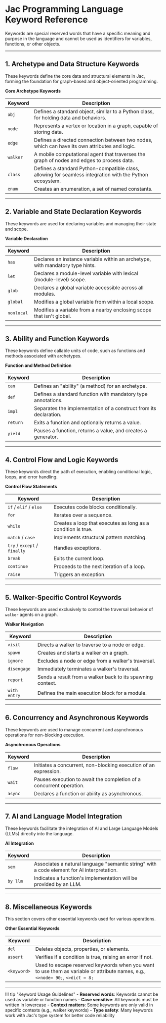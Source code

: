 # Jac Programming Language Keyword Reference

 Keywords are special reserved words that have a specific meaning and purpose in the language and cannot be used as identifiers for variables, functions, or other objects.

---

## 1. Archetype and Data Structure Keywords

These keywords define the core data and structural elements in Jac, forming the foundation for graph-based and object-oriented programming.

**Core Archetype Keywords**

| Keyword | Description |
| --- | --- |
| `obj` | Defines a standard object, similar to a Python class, for holding data and behaviors. |
| `node` | Represents a vertex or location in a graph, capable of storing data. |
| `edge` | Defines a directed connection between two nodes, which can have its own attributes and logic. |
| `walker` | A mobile computational agent that traverses the graph of nodes and edges to process data. |
| `class` | Defines a standard Python-compatible class, allowing for seamless integration with the Python ecosystem. |
| `enum` | Creates an enumeration, a set of named constants. |

---

## 2. Variable and State Declaration Keywords

These keywords are used for declaring variables and managing their state and scope.

**Variable Declaration**

| Keyword | Description |
| --- | --- |
| `has` | Declares an instance variable within an archetype, with mandatory type hints. |
| `let` | Declares a module-level variable with lexical (module-level) scope. |
| `glob` | Declares a global variable accessible across all modules. |
| `global` | Modifies a global variable from within a local scope. |
| `nonlocal` | Modifies a variable from a nearby enclosing scope that isn't global. |

---

## 3. Ability and Function Keywords

These keywords define callable units of code, such as functions and methods associated with archetypes.

**Function and Method Definition**

| Keyword | Description |
| --- | --- |
| `can` | Defines an "ability" (a method) for an archetype. |
| `def` | Defines a standard function with mandatory type annotations. |
| `impl` | Separates the implementation of a construct from its declaration. |
| `return` | Exits a function and optionally returns a value. |
| `yield` | Pauses a function, returns a value, and creates a generator. |

---

## 4. Control Flow and Logic Keywords

These keywords direct the path of execution, enabling conditional logic, loops, and error handling.

**Control Flow Statements**

| Keyword | Description |
| --- | --- |
| `if` / `elif` / `else` | Executes code blocks conditionally. |
| `for` | Iterates over a sequence. |
| `while` | Creates a loop that executes as long as a condition is true. |
| `match` / `case` | Implements structural pattern matching. |
| `try` / `except` / `finally` | Handles exceptions. |
| `break` | Exits the current loop. |
| `continue` | Proceeds to the next iteration of a loop. |
| `raise` | Triggers an exception. |

---

## 5. Walker-Specific Control Keywords

These keywords are used exclusively to control the traversal behavior of `walker` agents on a graph.

**Walker Navigation**

| Keyword | Description |
| --- | --- |
| `visit` | Directs a walker to traverse to a node or edge. |
| `spawn` | Creates and starts a walker on a graph. |
| `ignore` | Excludes a node or edge from a walker's traversal. |
| `disengage` | Immediately terminates a walker's traversal. |
| `report` | Sends a result from a walker back to its spawning context. |
| `with entry` | Defines the main execution block for a module. |


---

## 6. Concurrency and Asynchronous Keywords

These keywords are used to manage concurrent and asynchronous operations for non-blocking execution.

**Asynchronous Operations**

| Keyword | Description |
| --- | --- |
| `flow` | Initiates a concurrent, non-blocking execution of an expression. |
| `wait` | Pauses execution to await the completion of a concurrent operation. |
| `async` | Declares a function or ability as asynchronous. |

---


## 7. AI and Language Model Integration

These keywords facilitate the integration of AI and Large Language Models (LLMs) directly into the language.


**AI Integration**


| Keyword | Description |
| --- | --- |
| `sem` | Associates a natural language "semantic string" with a code element for AI interpretation. |
| `by llm` | Indicates a function's implementation will be provided by an LLM. |

---

## 8. Miscellaneous Keywords

This section covers other essential keywords used for various operations.

<!-- <div class="purple-table" markdown="1"> -->

**Other Essential Keywords**

| Keyword | Description |
| --- | --- |
| `del` | Deletes objects, properties, or elements. |
| `assert` | Verifies if a condition is true, raising an error if not. |
| `<keyword>` | Used to escape reserved keywords when you want to use them as variable or attribute names, e.g., `<>node= 90;`, `<>dict = 8;`|

<!-- </div> -->

---

!!! tip "Keyword Usage Guidelines"
    - **Reserved words**: Keywords cannot be used as variable or function names
    - **Case sensitive**: All keywords must be written in lowercase
    - **Context matters**: Some keywords are only valid in specific contexts (e.g., walker keywords)
    - **Type safety**: Many keywords work with Jac's type system for better code reliability